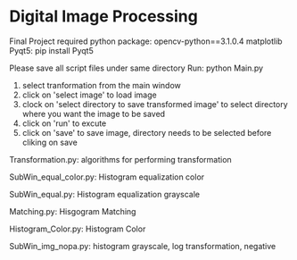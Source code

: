 # Digital Image Processing 
Final Project
required python package:
  opencv-python==3.1.0.4
  matplotlib
  Pyqt5: pip install Pyqt5

Please save all script files under same directory 
Run:
python Main.py

1. select tranformation from the main window
2. click on 'select image' to load image
3. clock on 'select directory to save transformed image' to select directory where you want the image to be saved
4. click on 'run' to excute 
5. click on 'save' to save image, directory needs to be selected before cliking on save


Transformation.py: algorithms for performing transformation

SubWin_equal_color.py: Histogram equalization color

SubWin_equal.py: Histogram equalization grayscale

Matching.py: Hisgogram Matching

Histogram_Color.py: Histogram Color

SubWin_img_nopa.py: histogram grayscale, log transformation, negative


